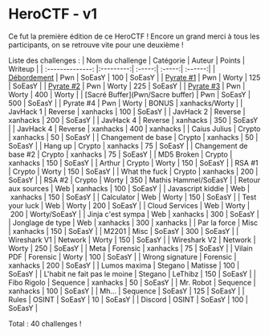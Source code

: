 # HeroCTF - v1

Ce fut la première édition de ce HeroCTF !
Encore un grand merci à tous les participants, on se retrouve vite pour une deuxième !

Liste des challenges :
| Nom du challenge | Catégorie | Auteur | Points | Writeup |
| :--------------: |:---------:| :-----:| :-----:| :------:|
| [Débordement](Pwn/Debordement) | Pwn | SoEasY | 100 | SoEasY |
| [Pyrate #1](Pwn/Pyrate_1) | Pwn | Worty | 125 | SoEasY |
| [Pyrate #2](Pwn/Pyrate_2) | Pwn | Worty | 225 | SoEasY |
| [Pyrate #3](Pwn/Pyrate_3) | Pwn | Worty | 400 | Worty |
| [Sacré Buffer](Pwn/Sacre buffer) | Pwn | SoEasY | 500 | SoEasY |
| Pyrate #4 | Pwn | Worty | BONUS | xanhacks/Worty |
| JavHack 1 | Reverse | xanhacks | 100 | SoEasY |
| JavHack 2 | Reverse | xanhacks | 200 | SoEasY |
| JavHack 4 | Reverse | xanhacks | 350 | SoEasY |
| JavHack 4 | Reverse | xanhacks | 400 | xanhacks |
| Caius Julius | Crypto | xanhacks | 50 | SoEasY |
| Changement de base | Crypto | xanhacks | 50 | SoEasY |
| Hang up | Crypto | xanhacks | 75 | SoEasY |
| Changement de base #2 | Crypto | xanhacks | 75 | SoEasY |
| MD5 Broken | Crypto | xanhacks | 150 | SoEasY |
| Arthur | Crypto | Worty | 150 | SoEasY |
| RSA #1 | Crypto | Worty | 150 | SoEasY |
| What the fuck | Crypto | xanhacks | 200 | SoEasY |
| RSA #2 | Crypto | Worty | 350 | Mathis Hammel/SoEasY |
| Retour aux sources | Web | xanhacks | 100 | SoEasY |
| Javascript kiddie | Web | xanhacks | 150 | SoEasY |
| Calculator | Web | Worty | 150 | SoEasY |
| Test your luck | Web | Worty | 200 | SoEasY |
| Cloud Services | Web | Worty | 200 | Worty/SoEasY |
| Jinja c'est sympa | Web | xanhacks | 300 | SoEasY | 
| Jonglage de type | Web | xanhacks | 300 | xanhacks |
| Par la force | Misc | xanhacks | 150 | SoEasY |
| M2201 | Misc | SoEasY | 300 | SoEasY |
| Wireshark V1 | Network | Worty | 150 | SoEasY |
| Wireshark V2 | Network | Worty | 250 | SoEasY |
| Meta | Forensic | xanhacks | 75 | SoEasY |
| Vilain PDF | Forensic | Worty | 100 | SoEasY |
| Wrong signature | Forensic | xanhacks | 200 | SoEasY |
| Lumos maxima | Stegano | Matisse | 100 | SoEasY |
| L'habit ne fait pas le moine | Stegano | LeThibz | 150 | SoEasY |
| Fibo Rigolo | Sequence | xanhacks | 50 | SoEasY |
| Mr. Robot | Sequence | xanhacks | 100 | SoEasY |
| Mh... | Sequence | SoEasY | 125 | SoEasY |
| Rules | OSINT | SoEasY | 10 | SoEasY |
| Discord | OSINT | SoEasY | 100 | SoEasY |

Total : 40 challenges !
